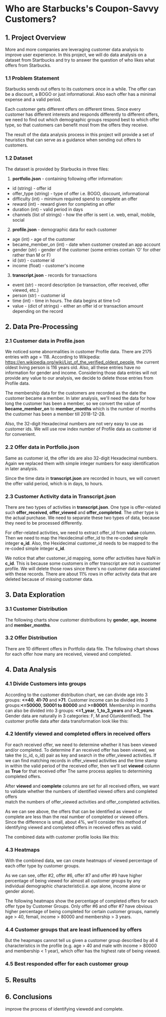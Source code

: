 
# Who are Starbucks's Coupon-Savvy Customers?


## 1. Project Overview
More and more companies are leveraging customer data analysis to improve user experience. In this project, we will do data analysis on a dataset from Startbucks and try to answer the question of who likes what offers from Starbucks.
### 1.1 Problem Statement
Starbucks sends out offers to its customers once in a while. The offer can be a discount, a BOGO or just informational. Also each offer has a minimal expense and a valid period.

Each customer gets different offers on different times. Since every customer has different interests and responds differently to different offers, we need to find out which demographic groups respond best to which offer type, so that customers can benefit most from the offers they receive.

The result of the data analysis process in this project will provide a set of heuristics that can serve as a guidance when sending out offers to customers.

### 1.2 Dataset
The dataset is provided by Starbucks in three files:

1. **portfolio.json** - containing following offer information:
  - id (string) - offer id
  - offer_type (string) - type of offer i.e. BOGO, discount, informational
  - difficulty (int) - minimum required spend to complete an offer
  - reward (int) - reward given for completing an offer
  - duration (int) - valid period in days
  - channels (list of strings) - how the offer is sent i.e. web, email, mobile, social

2. **profile.json** - demographic data for each customer
  - age (int) - age of the customer
  - became_member_on (int) - date when customer created an app account
  - gender (str) - gender of the customer (some entries contain 'O' for other rather than M or F)
  - id (str) - customer id
  - income (float) - customer's income
3. **transcript.json** - records for transactions
  - event (str) - record description (ie transaction, offer received, offer viewed, etc.)
  - person (str) - customer id
  - time (int) - time in hours. The data begins at time t=0
  - value - (dict of strings) - either an offer id or transaction amount depending on the record

## 2. Data Pre-Processing
### 2.1 Customer data in Profile.json
 We noticed some abnormalities in customer Profile data. There are 2175 entries with age = 118. According to Wikipedia: https://en.wikipedia.org/wiki/List_of_the_verified_oldest_people, the current oldest living person is 116 years old. Also, all these entries have no information for gender and income. Considering those data entries will not provide any value to our analysis, we decide to delete those entries from Profile data.

 The membership data for the customers are recorded as the date the customer became a member. In later analysis, we'll need the data for how long the customer has been a member, so we convert the value of **became_member_on** to **member_months** which is the number of months the customer has been a member till 2018-12-28.

 Also, the 32-digit Hexadecimal numbers are not very easy to use as customer ids. We will use row index number of Profile data as customer id for convenient.

### 2.2 Offer data in Portfolio.json
Same as customer id, the offer ids are also 32-digit Hexadecimal numbers. Again we replaced them with simple integer numbers for easy identification in later analysis.

Since the time data in **transcript.json** are recorded in hours, we will convert the offer valid period, which is in days, to hours.

### 2.3 Customer Activity data in Transcript.json
There are two types of activities in **transcript.json**. One type is offer-related such **offer_received**, **offer_viewed** and **offer_completed**. The other type is the actual purchase. We need to separate these two types of data, because they need to be processed differently.


For offer-related activities, we need to extract offer_id from **value** column. Then we need to map the Hexidecimal offer_id to the re-coded simple integer **o_id**. Also, the Hexidecimal customer_id needs to be mapped to the re-coded simple integer **c_id**.

We notice that after customer_id mapping, some offer activities have NaN in **c_id**. This is because some customers in offer transcript are not in customer profile. We will delete those rows since there's no customer data associated with these records. There are about 11% rows in offer activity data that are deleted because of missing customer data.


## 3. Data Exploration
### 3.1 Customer Distribution
The following charts show customer distributions by **gender**, **age**, **income** and **member_months**.

### 3.2 Offer Distribution
There are 10 different offers in Portfolio data file. The following chart shows for each offer how many are received, viewed and completed.

## 4. Data Analysis
### 4.1 Divide Customers into groups
According to the customer distribution chart, we can divide age into 3 groups: **<=40**, **41-70** and **>71**. Customer income  can be divided into 3 groups:**<=50000**, **50001 to 80000** and **>=80001**.  Membership in months can also be divided into 3 groups: **<=1_year**, **1_to_3_years** and **>3_years**. Gender data are naturally in 3 categories: F, M and O(unidentified). The customer profile data after data transformation look like this:

### 4.2 Identify viewed and completed offers in received offers
For each received offer, we need to determine whether it has been viewed and/or completed. To determine if an received offer has been viewed, we take the (c_id, o_id) pair as key and search in the offer_viewed activities. If we can find matching records in offer_viewed activities and the time stamp in within the valid period of the received offer, then we'll set **viewed** column as **True** for that received offer The same process applies to determining completed offers.

After **viewed** and **complete** columns are set for all received offers, we want to validate whether the numbers of identified viewed offers and completed offers  
match the numbers of offer_viewed activities and offer_completed activities.

As we can see above, the offers that can be identified as viewed or complete are less than the real number of completed or viewed offers. Since the difference is small, about 4%, we'll consider this method of identifying viewed and completed offers in received offers as valid.

The combined data with customer profile looks like this:

### 4.3 Heatmaps
With the combined data, we can create heatmaps of viewed percentage of each offer type by customer groups.

As we can see, offer #2, offer #6, offer #7 and offer #9 have higher percentage of being viewed for almost all customer groups by any individual demographic characteristic(i.e. age alone, income alone or gender alone).

The following heatmaps show the percentage of completed offers for each offer type by Customer Groups. Only offer #6 and offer #7 have obvious higher percentage of being completed for certain customer groups, namely age > 40, femail, income > 80000 and membership > 3 years. 

### 4.4 Customer groups that are least influenced by offers
But the heapmaps cannot tell us given a customer group described by all 4 characteristics in the profile (e.g. age > 40 and male with income > 80000 and membership < 1 year), which offer has the highest rate of being viewed.

### 4.5 Best responded offer for each customer group

## 5. Results

## 6. Conclusions  
improve the process of identifying viewedd and complete.
